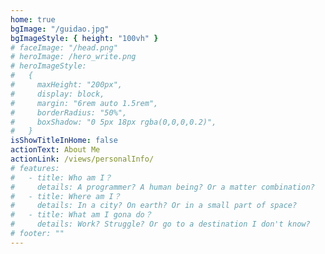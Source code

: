 ```yaml
---
home: true
bgImage: "/guidao.jpg"
bgImageStyle: { height: "100vh" }
# faceImage: "/head.png"
# heroImage: /hero_write.png
# heroImageStyle:
#   {
#     maxHeight: "200px",
#     display: block,
#     margin: "6rem auto 1.5rem",
#     borderRadius: "50%",
#     boxShadow: "0 5px 18px rgba(0,0,0,0.2)",
#   }
isShowTitleInHome: false
actionText: About Me
actionLink: /views/personalInfo/
# features:
#   - title: Who am I？
#     details: A programmer? A human being? Or a matter combination?
#   - title: Where am I？
#     details: In a city? On earth? Or in a small part of space?
#   - title: What am I gona do？
#     details: Work? Struggle? Or go to a destination I don't know?
# footer: ""
---
```

